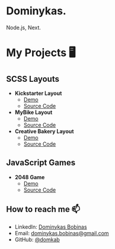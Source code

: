 # Dominykas.

Node.js, Next.

# My Projects 🖥️

  ## SCSS Layouts
  - **Kickstarter Layout**
    - [Demo](https://domkab.github.io/Kickstarter)
    - [Source Code](https://github.com/domkab/Kickstarter/tree/develop/src)
  - **MyBike Layout**
    - [Demo](https://domkab.github.io/layout_miami/)
    - [Source Code](https://github.com/domkab/layout_miami/tree/develop/src)
  - **Creative Bakery Layout**
    - [Demo](https://domkab.github.io/layout_creativeBakery/)
    - [Source Code](https://github.com/your-username/creative-bakery-repo)
  
  ## JavaScript Games
  - **2048 Game**
    - [Demo](https://domkab.github.io/js_2048_game/)
    - [Source Code](https://github.com/domkab/js_2048_game/tree/develop)
  
## How to reach me 📫
- LinkedIn: [Dominykas Bobinas](https://www.linkedin.com/in/dominykas-bobinas-b7159a225/)
- Email: [dominykas.bobinas@gmail.com](mailto:dominykas.bobinas@gmail.com)
- GitHub: [@domkab](https://github.com/domkab)
<!-- Your footer here -->
